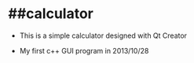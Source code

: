 ##calculator
==========

- This is a simple calculator  designed with Qt Creator

- My first c++ GUI program in 2013/10/28
